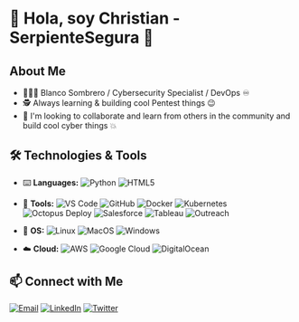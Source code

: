 # 👋 Hola, soy Christian - SerpienteSegura 🐍

## About Me
- 👨🏻‍💻 Blanco Sombrero / Cybersecurity Specialist / DevOps ♾️
- 🕵️ Always learning & building cool Pentest things 😉
- 👾 I'm looking to collaborate and learn from others in the community and build cool cyber things 💥

## 🛠️ Technologies & Tools

- ⌨️ **Languages:** ![Python](https://img.shields.io/badge/Python-3776AB?style=for-the-badge&logo=python&logoColor=white) ![HTML5](https://img.shields.io/badge/HTML5-E34F26?style=for-the-badge&logo=html5&logoColor=white)

- 🔨 **Tools:** ![VS Code](https://img.shields.io/badge/VS_Code-007ACC?style=for-the-badge&logo=visual-studio-code&logoColor=white) ![GitHub](https://img.shields.io/badge/GitHub-181717?style=for-the-badge&logo=github&logoColor=white)  ![Docker](https://img.shields.io/badge/Docker-2496ED?style=for-the-badge&logo=docker&logoColor=white) ![Kubernetes](https://img.shields.io/badge/Kubernetes-326CE5?style=for-the-badge&logo=kubernetes&logoColor=white) ![Octopus Deploy](https://img.shields.io/badge/Octopus%20Deploy-2F93E0?style=for-the-badge&logo=octopus-deploy&logoColor=white) ![Salesforce](https://img.shields.io/badge/Salesforce-00A1E0?style=for-the-badge&logo=salesforce&logoColor=white) ![Tableau](https://img.shields.io/badge/Tableau-E97627?style=for-the-badge&logo=tableau&logoColor=white) ![Outreach](https://img.shields.io/badge/Outreach-06038D?style=for-the-badge&logo=data:image/svg+xml;base64,PHN2ZyB4bWxucz0iaHR0cDovL3d3dy53My5vcmcvMjAwMC9zdmciIHZpZXdCb3g9IjAgMCAyNCAyNCI+PC9zdmc+&logoColor=white)

- 💾 **OS:** ![Linux](https://img.shields.io/badge/Linux-FCC624?style=for-the-badge&logo=linux&logoColor=black) ![MacOS](https://img.shields.io/badge/MacOS-000000?style=for-the-badge&logo=apple&logoColor=white) ![Windows](https://img.shields.io/badge/Windows-0078D6?style=for-the-badge&logo=windows&logoColor=white)

- ☁️ **Cloud:** ![AWS](https://img.shields.io/badge/AWS-232F3E?style=for-the-badge&logo=amazon-aws&logoColor=white) ![Google Cloud](https://img.shields.io/badge/Google_Cloud-4285F4?style=for-the-badge&logo=google-cloud&logoColor=white) ![DigitalOcean](https://img.shields.io/badge/DigitalOcean-0080FF?style=for-the-badge&logo=digitalocean&logoColor=white)
  
## 📫 Connect with Me

[![Email](https://img.shields.io/badge/Email-D14836?style=for-the-badge&logo=gmail&logoColor=white)](mailto:contact@serpientesegura.com)
[![LinkedIn](https://img.shields.io/badge/LinkedIn-0077B5?style=for-the-badge&logo=linkedin&logoColor=white)](https://linkedin.com/in/cddominguez/)
[![Twitter](https://img.shields.io/badge/Twitter-1DA1F2?style=for-the-badge&logo=twitter&logoColor=white)](https://x.com/SerpienteSegura)
<!---
cddominguez/cddominguez is a ✨ special ✨ repository because its `README.md` (this file) appears on your GitHub profile.
You can click the Preview link to take a look at your changes.
--->
